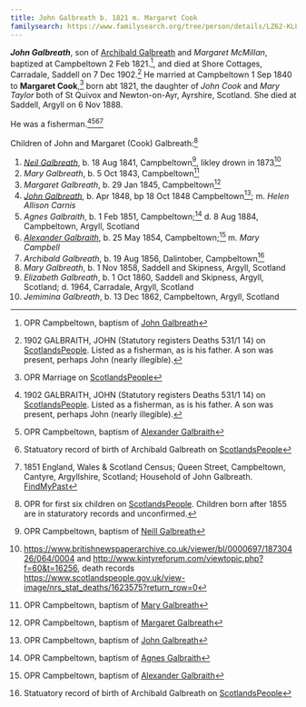```yaml
---
title: John Galbreath b. 1821 m. Margaret Cook
familysearch: https://www.familysearch.org/tree/person/details/LZ62-KLL)
---
```

***John Galbreath***, son of  [Archibald Galbreath](galbreath-archibald-1798.md) and *Margaret McMillan*, baptized at Campbeltown 2 Feb 1821.[^birth], and died at Shore Cottages, Carradale, Saddell on 7 Dec 1902.[^death] He married at Campbeltown 1 Sep 1840 to **Margaret Cook**,[^marriage] born abt 1821, the daughter of *John Cook* and *Mary Taylor* both of St Quivox and Newton-on-Ayr, Ayrshire, Scotland.  She died at Saddell, Argyll on 6 Nov 1888.

He was a fisherman.[^death][^alexander-birth][^archibald-birth][^census1851]

Children of John and Margaret (Cook) Galbreath:[^oprchildren]

1. *[Neil Galbreath](galbraith-neil-1841.md)*, b. 18 Aug 1841, Campbeltown[^neill-birth], likley drown in 1873[^neil-death]
2. *Mary Galbreath*, b. 5 Oct 1843, Campbeltown[^mary-birth]
3. *Margaret Galbreath*, b. 29 Jan 1845, Campbeltown[^margaret-birth]
4. *[John Galbreath](galbraith-john-1848-carnis.md)*, b. Apr 1848, bp 18 Oct 1848 Campbeltown[^john-birth]; m. *Helen Allison Carnis*
5. *Agnes Galbraith*, b. 1 Feb 1851, Campbeltown;[^agnes-birth] d. 8 Aug 1884, Campbeltown, Argyll, Scotland
6. *[Alexander Galbraith](galbraith-alexander-1854.md)*, b. 25 May 1854, Campbeltown;[^alexander-birth] m. *Mary Campbell*
7. *Archibald Galbreath*, b. 19 Aug 1856, Dalintober, Campbeltown[^archibald-birth]
7. *Mary Galbreath*, b. 1 Nov 1858, Saddell and Skipness, Argyll, Scotland
8. *Elizabeth Galbreath*, b. 1 Oct 1860, Saddell and Skipness, Argyll, Scotland; d. 1964, Carradale, Argyll, Scotland
9. *Jemimina Galbreath*, b. 13 Dec 1862, Campbeltown, Argyll, Scotland

[^birth]: OPR Campbeltown, baptism of [John Galbreath](/sources/opr-campbeltown-births.md#1821-02-02-john-galbreath)

[^death]: 1902 GALBRAITH, JOHN (Statutory registers Deaths 531/1 14) on [ScotlandsPeople](https://www.scotlandspeople.gov.uk/view-image/nrs_stat_deaths/5474329).  Listed as a fisherman, as is his father.  A son was present, perhaps John (nearly illegible).

[^marriage]: OPR Marriage on [ScotlandsPeople](https://www.scotlandspeople.gov.uk/record-results?search_type=people&event=M&record_type%5B0%5D=opr_marriages&church_type=Old%20Parish%20Registers&dl_cat=church&dl_rec=church-banns-marriages&surname=galbreath&surname_so=exact&forename_so=starts&sex=M&spouse_name=cook&spouse_name_so=exact&from_year=1840&to_year=1840&county=ARGYLL&record=Church%20of%20Scotland%20%28old%20parish%20registers%29%20Roman%20Catholic%20Church%20Other%20churches)

[^oprchildren]: OPR for first six children on [ScotlandsPeople](https://www.scotlandspeople.gov.uk/record-results?search_type=people&event=%28B%20OR%20C%20OR%20S%29&record_type%5B0%5D=opr_births&church_type=Old%20Parish%20Registers&dl_cat=church&dl_rec=church-births-baptisms&surname=galbr&surname_so=starts&forename_so=starts&from_year=1840&to_year=1863&parent_names=galbr&parent_names_so=starts&parent_name_two=cook&parent_name_two_so=exact&county=ARGYLL&record=Church%20of%20Scotland%20%28old%20parish%20registers%29%20Roman%20Catholic%20Church%20Other%20churches&sort=asc&order=Date&field=year). Children born after 1855 are in staturatory records and unconfirmed.

[^neill-birth]: OPR Campbeltown, baptism of [Neill Galbreath](/sources/opr-campbeltown-births.md#1841-12-30-neill-galbreath)

[^neil-death]: https://www.britishnewspaperarchive.co.uk/viewer/bl/0000697/18730426/064/0004 and http://www.kintyreforum.com/viewtopic.php?f=60&t=16256, death records https://www.scotlandspeople.gov.uk/view-image/nrs_stat_deaths/1623575?return_row=0

[^mary-birth]: OPR Campbeltown, baptism of [Mary Galbreath](/sources/opr-campbeltown-births.md#1843-11-05-mary-galbreath)

[^margaret-birth]: OPR Campbeltown, baptism of [Margaret Galbreath](/sources/opr-campbeltown-births.md#1845-06-29-margaret-galbreath)

[^john-birth]: OPR Campbeltown, baptism of [John Galbreath](/sources/opr-campbeltown-births.md#1848-10-18-john-galbreath)

[^agnes-birth]: OPR Campbeltown, baptism of [Agnes Galbraith](/sources/opr-campbeltown-births.md#1851-08-17-agnes-galbraith)

[^alexander-birth]: OPR Campbeltown, baptism of [Alexander Galbraith](/sources/opr-campbeltown-births.md#1854-05-25-alexander-galbraith)

[^archibald-birth]: Statuatory record of birth of Archibald Galbreath on [ScotlandsPeople](https://www.scotlandspeople.gov.uk/view-image/nrs_stat_births/38771094)

[^census1851]: 1851 England, Wales & Scotland Census; Queen Street, Campbeltown, Cantyre, Argyllshire, Scotland; Household of John Galbreath. [FindMyPast](https://www.findmypast.com/transcript?id=GBC/1851/0019254769&expand=true)
